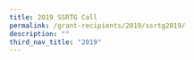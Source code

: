```yaml
---
title: 2019 SSRTG Call
permalink: /grant-recipients/2019/ssrtg2019/
description: ""
third_nav_title: "2019"
---
```


